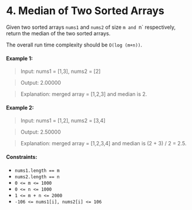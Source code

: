 # 4. Median of Two Sorted Arrays
Given two sorted arrays `nums1` and `nums2` of size `m and `n` respectively, return the median of the two sorted arrays.

The overall run time complexity should be `O(log (m+n))`.

#### Example 1:

> Input: nums1 = [1,3], nums2 = [2]

> Output: 2.00000

> Explanation: merged array = [1,2,3] and median is 2.

#### Example 2:
> Input: nums1 = [1,2], nums2 = [3,4]

> Output: 2.50000

> Explanation: merged array = [1,2,3,4] and median is (2 + 3) / 2 = 2.5.
 
#### Constraints:
- `nums1.length == m`
- `nums2.length == n`
- `0 <= m <= 1000`
- `0 <= n <= 1000`
- `1 <= m + n <= 2000`
- `-106 <= nums1[i], nums2[i] <= 106`
